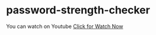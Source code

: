 # password-strength-checker

You can watch on Youtube 
<a href="https://www.youtube.com/watch?v=20e5Eq7-Wek" target="_blank">Click for Watch Now</a> 
